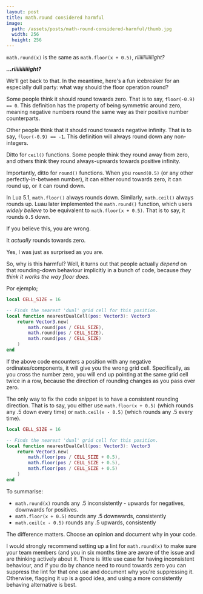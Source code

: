 ```yaml
---
layout: post
title: math.round considered harmful
image:
  path: /assets/posts/math-round-considered-harmful/thumb.jpg
  width: 256
  height: 256
---
```


`math.round(x)` is the same as `math.floor(x + 0.5)`, *riiiiiiiiiiiiight?*

***...riiiiiiiiiiight?***

We'll get back to that. In the meantime, here's a fun icebreaker for an especially dull party: what way should the floor operation round?

Some people think it should round towards zero. That is to say, `floor(-0.9) == 0`. This definition has the property of being symmetric around zero, meaning negative numbers round the same way as their positive number counterparts.

Other people think that it should round towards negative infinity. That is to say, `floor(-0.9) == -1`. This definition will always round down any non-integers.

Ditto for `ceil()` functions. Some people think they round away from zero, and others think they round always-upwards towards positive infinity.

Importantly, ditto for `round()` functions. When you `round(0.5)` (or any other perfectly-in-between number), it can either round towards zero, it can round up, or it can round down.

In Lua 5.1, `math.floor()` always rounds down. Similarly, `math.ceil()` always rounds up. Luau later implemented the `math.round()` function, which users *widely believe* to be equivalent to `math.floor(x + 0.5)`. That is to say, it rounds `0.5` down.

If you believe this, you are wrong. 

It *actually* rounds towards zero.

Yes, I was just as surprised as you are.

So, why is this harmful? Well, it turns out that people actually *depend* on that rounding-down behaviour implicitly in a bunch of code, because *they think it works the way floor does*.

Por ejemplo;

```lua
local CELL_SIZE = 16

-- Finds the nearest 'dual' grid cell for this position.
local function nearestDualCell(pos: Vector3): Vector3
	return Vector3.new(
		math.round(pos / CELL_SIZE),
		math.round(pos / CELL_SIZE),
		math.round(pos / CELL_SIZE)
	)
end
```

If the above code encounters a position with any negative ordinates/components, it will give you the wrong grid cell. Specifically, as you cross the number zero, you will end up pointing at the same grid cell twice in a row, because the direction of rounding changes as you pass over zero.

The only way to fix the code snippet is to have a consistent rounding direction. That is to say, you either use `math.floor(x + 0.5)` (which rounds any .5 down every time) or `math.ceil(x - 0.5)` (which rounds any .5 every time).

```lua
local CELL_SIZE = 16

-- Finds the nearest 'dual' grid cell for this position.
local function nearestDualCell(pos: Vector3): Vector3
	return Vector3.new(
		math.floor(pos / CELL_SIZE + 0.5),
		math.floor(pos / CELL_SIZE + 0.5),
		math.floor(pos / CELL_SIZE + 0.5)
	)
end
```

To summarise:

- `math.round(x)` rounds any .5 inconsistently - upwards for negatives, downwards for positives.
- `math.floor(x + 0.5)` rounds any .5 downwards, consistently
- `math.ceil(x - 0.5)` rounds any .5 upwards, consistently

The difference matters. Choose an opinion and document why in your code.

I would strongly recommend setting up a lint for `math.round(x)` to make sure your team members (and you in six months time are aware of the issue and are thinking actively about it. There is little use case for having inconsistent behaviour, and if you do by chance need to round towards zero you can suppress the lint for that one use and document why you're suppressing it. Otherwise, flagging it up is a good idea, and using a more consistently behaving alternative is best.